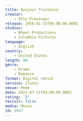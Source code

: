 ```yaml
---
title: Bonjour Tristesse
creator:
    - Otto Preminger
release: 1958-01-15T00:00:00.000Z
studios:
    - Wheel Productions
    - Columbia Pictures
language:
    - English
country:
    - United States
length: 94
genre:
    - Drama
    - Romance
format: Digital rental
service: iTunes
venue: Home
date: 2021-07-11T04:00:00.000Z
rating: '3'
revisit: false
media: Movie
id: 1937
---
```



